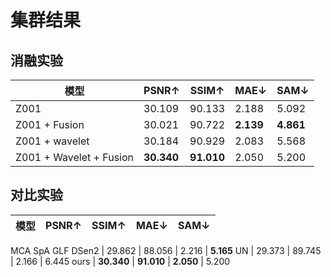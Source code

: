 # 集群结果 
## 消融实验  
模型 | PSNR↑ | SSIM↑  | MAE↓ | SAM↓ | 
--- | --- | --- | --- | --- |
Z001 | 30.109 | 90.133 | 2.188 | 5.092
Z001 + Fusion | 30.021 | 90.722 | **2.139** | **4.861**
Z001 + wavelet | 30.184 | 90.929 | 2.083 | 5.568
Z001 + Wavelet + Fusion | **30.340** | **91.010** | 2.050 | 5.200


## 对比实验  
模型 | PSNR↑ | SSIM↑  | MAE↓ | SAM↓ | 
--- | --- | --- | --- | --- |
MCA 
SpA 
GLF 
DSen2 | 29.862 | 88.056 | 2.216 | **5.165**
UN | 29.373 | 89.745 | 2.166 | 6.445
ours |  **30.340** | **91.010** | **2.050** | 5.200
